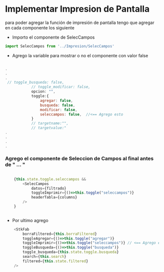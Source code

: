 # Implementar Impresion de Pantalla

para poder agregar la función de impresión de pantalla tengo que agregar en cada componente los siguiente

* Importo el componente de SelecCampos  
```javascript
import SelecCampos from '../Impresion/SelecCampos'
```
* Agrego la variable para mostrar o no el componente con valor false

```javascript

.
.
.
 // toggle_busqueda: false,
            // toggle_modificar: false,
            opcion: "",            
            toggle:{
                agregar: false,
                busqueda: false,
                modificar: false,
                seleccampos: false,  //<== Agrego esto
            }
            // targetname:"",
            // targetvalue:"
.
.
.
.

```

### **Agrego el componente de Seleccion de Campos al final antes de "<StkFab> ... </StkFab>"**

```javascript

    {this.state.toggle.seleccampos &&
        <SelecCampos 
            datos={filtrado} 
            toggleImprimir={()=>this.toggle("seleccampos")} 
            headerTabla={columns}
        />
    }
                

```

* Por ultimo agrego 

```javascript
    <StkFab 
        borraFiltered={this.borraFiltered} 
        toggleAgregar={()=>this.toggle("agregar")} 
        toggleImprimir={()=>this.toggle("seleccampos")} // <== Agrego esto 
        toggleBusqueda={()=>this.toggle("busqueda")} 
        toggle_busqueda={this.state.toggle.busqueda} 
        search={this.search} 
        filtered={this.state.filtered} 
    />

```